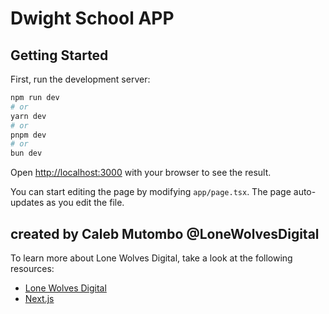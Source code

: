 # Dwight School APP


## Getting Started

First, run the development server:

```bash
npm run dev
# or
yarn dev
# or
pnpm dev
# or
bun dev
```

Open [http://localhost:3000](http://localhost:3000) with your browser to see the result.

You can start editing the page by modifying `app/page.tsx`. The page auto-updates as you edit the file.

## created by Caleb Mutombo @LoneWolvesDigital

To learn more about Lone Wolves Digital, take a look at the following resources:

- [Lone Wolves Digital](https:www.lonewolvesdigital.com) 
- [Next.js](https://nextjs.org/learn)